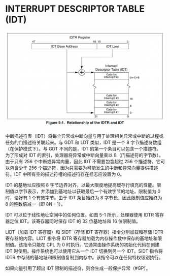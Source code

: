 # INTERRUPT DESCRIPTOR TABLE (IDT)

![](/static/images/2502/p045.png)

中断描述符表（IDT）将每个异常或中断向量与用于处理相关异常或中断的过程或任务的门描述符关联起来。与 GDT 和 LDT 类似，IDT 是一个 8 字节描述符数组（在保护模式下）。与 GDT 不同的是，IDT 的第一个条目可以包含一个描述符。为了形成对 IDT 的索引，处理器将异常或中断向量乘以 8（门描述符的字节数）。由于只有 256 个中断或异常向量，因此 IDT 不需要包含超过 256 个描述符。它可以包含少于 256 个描述符，因为只需要为可能发生的中断和异常向量提供描述符。IDT 中所有空的描述符槽的描述符存在标志应设置为 0。

IDT 的基地址应按照 8 字节边界对齐，以最大限度地提高缓存行填充的性能。限制值以字节表示，并添加到基地址以获取最后一个有效字节的地址。限制值为 0 时，恰好有 1 个有效字节。由于 IDT 条目始终为 8 字节长，因此限制值应始终为 8 的整数倍减一（即 8N – 1）。

IDT 可以位于线性地址空间中的任何位置。如图 5-1 所示，处理器使用 IDTR 寄存器定位 IDT。该寄存器同时保存 IDT 的 32 位基地址和 16 位限制值。

LIDT（加载 IDT 寄存器）和 SIDT（存储 IDT 寄存器）指令分别加载和存储 IDTR 寄存器的内容。LIDT 指令将 IDTR 寄存器加载为内存操作数中保存的基地址和限制值。该指令只能在 CPL 为 0 时执行。它通常由操作系统的初始化代码在创建 IDT 时使用。操作系统也可以使用它从一个 IDT 切换到另一个 IDT。SIDT 指令将 IDTR 中存储的基地址和限制值复制到内存中。该指令可以在任何特权级别执行。

如果向量引用了超出 IDT 限制的描述符，则会生成一般保护异常（#GP）。